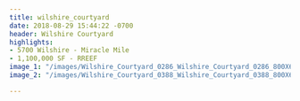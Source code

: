 ```yaml
---
title: wilshire_courtyard
date: 2018-08-29 15:44:22 -0700
header: Wilshire Courtyard
highlights:
- 5700 Wilshire - Miracle Mile
- 1,100,000 SF - RREEF
image_1: "/images/Wilshire_Courtyard_0286_Wilshire_Courtyard_0286_800X600.jpg"
image_2: "/images/Wilshire_Courtyard_0388_Wilshire_Courtyard_0388_800X600.jpg"

---
```

